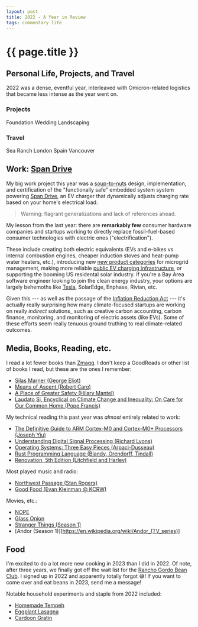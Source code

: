 ```yaml
---
layout: post
title: 2022 - A Year in Review
tags: commentary life
---
```


# {{ page.title }}

## Personal Life, Projects, and Travel

2022 was a dense, eventful year, interleaved with Omicron-related logistics that
became less intense as the year went on. 

### Projects

Foundation
Wedding
Landscaping

### Travel

Sea Ranch
London
Spain
Vancouver

[vancouver]: https://mookerji.github.io/2022/10/30/vancouver.html

## Work: [Span Drive][span-drive]

My big work project this year was a
[soup-to-nuts](https://en.wikipedia.org/wiki/Soup_to_nuts) design,
implementation, and certification of the "functionally safe" embedded system
system powering [Span Drive][span-drive], an EV charger that dynamically adjusts
charging rate based on your home's electrical load.


> Warning: flagrant generalizations and lack of references ahead.

My lesson from the last year: there are **remarkably few** consumer hardware
companies and startups working to directly replace fossil-fuel-based consumer
technologies with electric ones ("electrification").

These include creating both electric equivalents (EVs and e-bikes vs internal
combustion engines, cheaper induction stoves and heat-pump water heaters, etc.),
introducing new [new product categories](https://www.span.io/panel) for
microgrid management, making more reliable [public EV charging
infrastructure][ars], or supporting the booming US residental solar industry. If
you're a Bay Area software engineer looking to join the clean energy industry,
your options are largely behemoths like
[Tesla](https://www.teamblind.com/company/Tesla/), SolarEdge, Enphase, Rivian,
etc.
  
Given this --- as well as the passage of the [Inflation Reduction Act][ira] ---
it's actually really surprising how many climate-focused startups are working on
really _indirect_ solutions_ such as creative carbon accounting, carbon finance,
monitoring, and monitoring of electric assets (like EVs). Some of these efforts
seem really tenuous ground truthing to real climate-related outcomes.

[span-drive]: https://www.span.io/drive
[ira]: https://www.congress.gov/bill/117th-congress/house-bill/5376/text
[ars]: https://arstechnica.com/cars/2023/01/the-us-needs-8x-more-ev-chargers-by-2030-according-to-new-report/

## Media, Books, Reading, etc.

I read a lot fewer books than [Zmagg](https://zmagg.com/). I don't keep a
GoodReads or other list of books I read, but these are the ones I remember:

- [Silas Marner (George Eliot)][eliot]
- [Means of Ascent (Robert Caro)][lbj]
- [A Place of Greater Safety (Hilary Mantel)][mantel]
- [Laudato Si, Encyclical on Climate Change and Inequality: On Care for Our
  Common Home (Pope Francis)][laudato_li]

My technical reading this past year was _almost_ entirely related to work:

- [The Definitive Guide to ARM Cortex-M0 and Cortex-M0+ Processors (Joseph Yiu)][arm]
- [Understanding Digital Signal Processing (Richard Lyons)][dsp]
- [Operating Systems: Three Easy Pieces (Arpaci-Dusseau)][ostep]
- [Rust Programming Language (Blandy, Orendorff, Tindall)][blandy]
- [Renovation, 5th Edition (Litchfield and Harley)][renovation]

Most played music and radio:

- [Northwest Passage (Stan Rogers)][nw-passage]
- [Good Food (Evan Kleinman @ KCRW)](https://www.kcrw.com/culture/shows/good-food)

[nw-passage]: https://open.spotify.com/album/6GQskZhcw8OppDepxNSUSX?si=vBuV2Y0dQWaK61Nzz3Jsfg

Movies, etc.: 

- [NOPE](https://en.wikipedia.org/wiki/Nope_(film))
- [Glass Onion](https://en.wikipedia.org/wiki/Glass_Onion:_A_Knives_Out_Mystery)
- [Stranger Things (Season 1)](https://en.wikipedia.org/wiki/Stranger_Things_(season_1))
- [Andor (Season 1)][https://en.wikipedia.org/wiki/Andor_(TV_series)]

[eliot]: https://en.wikipedia.org/wiki/Silas_Marner
[mantel]: https://en.wikipedia.org/wiki/A_Place_of_Greater_Safety
[lbj]: https://www.robertcaro.com/the-books/means-of-ascent/
[ostep]: https://pages.cs.wisc.edu/~remzi/OSTEP/
[blandy]: https://www.oreilly.com/library/view/programming-rust-2nd/9781492052586/
[laudato_li]: https://www.vatican.va/content/francesco/en/encyclicals/documents/papa-francesco_20150524_enciclica-laudato-si.html
[arm]: https://www.amazon.com/Definitive-Guide-Cortex-Cortex-M0-Processors/dp/0128032774
[dsp]: https://www.amazon.com/Understanding-Digital-Signal-Processing-3rd/dp/0137027419
[renovation]: https://www.tauntonstore.com/renovation-5th-edition-7283

## Food

I'm excited to do a lot more new cooking in 2023 than I did in 2022. Of note,
after three years, we finally got off the wait list for the [Rancho Gordo Bean
Club][bean_club]. I signed up in 2022 and apparently totally forgot 😅! If you
want to come over and eat beans in 2023, send me a message!

Notable household experiments and staple from 2022 included: 

- [Homemade Tempeh][tempeh]
- [Eggplant Lasagna][lasagna]
- [Cardoon Gratin][gratin]

[tempeh]: https://mookerzhou.github.io/cooking_journal/necessities/2022/12/28/tempeh.html
[lasagna]: https://mookerzhou.github.io/cooking_journal/veg-main/2022/12/25/eggplant-lasagna-ish.html
[gratin]: https://mookerzhou.github.io/cooking_journal/meat/2022/12/26/cardoon-and-marrow-gratin.html
[bean_club]: https://www.ranchogordo.com/products/the-rancho-gordo-bean-club
